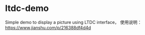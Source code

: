 # ltdc-demo
Simple demo to display a picture using LTDC interface， 
使用说明：https://www.jianshu.com/p/216388df4d4d
